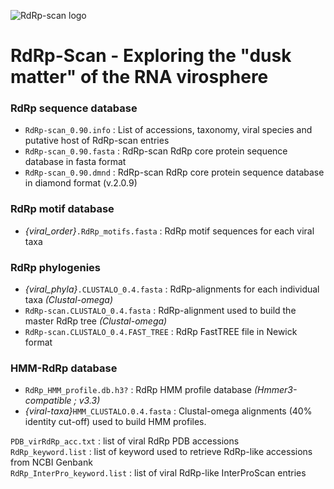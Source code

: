 ![RdRp-scan logo](https://user-images.githubusercontent.com/59948455/152477242-a6cec012-b8c1-42e9-969b-501bf6e14133.png)

# RdRp-Scan - Exploring the "dusk matter" of the RNA virosphere 

### RdRp sequence database
- ````RdRp-scan_0.90.info```` : List of accessions, taxonomy, viral species and putative host of RdRp-scan entries
- ````RdRp-scan_0.90.fasta```` : RdRp-scan RdRp core protein sequence database in fasta format
- ````RdRp-scan_0.90.dmnd```` : RdRp-scan RdRp core protein sequence database in diamond format (v.2.0.9)

### RdRp motif database
- _{viral_order}_````.RdRp_motifs.fasta```` : RdRp motif sequences for each viral taxa

### RdRp phylogenies
- _{viral_phyla}_````.CLUSTALO_0.4.fasta```` : RdRp-alignments for each individual taxa _(Clustal-omega)_
- ````RdRp-scan.CLUSTALO_0.4.fasta```` : RdRp-alignment used to build the master RdRp tree _(Clustal-omega)_
- ````RdRp-scan.CLUSTALO_0.4.FAST_TREE```` : RdRp FastTREE file in Newick format

### HMM-RdRp database 
- ````RdRp_HMM_profile.db.h3?```` : RdRp HMM profile database _(Hmmer3-compatible ; v3.3)_
- _{viral-taxa}_````HMM_CLUSTALO.0.4.fasta```` : Clustal-omega alignments (40% identity cut-off) used to build HMM profiles.

````PDB_virRdRp_acc.txt```` : list of viral RdRp PDB accessions\
````RdRp_keyword.list```` : list of keyword used to retrieve RdRp-like accessions from NCBI Genbank \
````RdRp_InterPro_keyword.list```` : list of viral RdRp-like InterProScan entries
